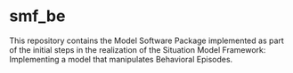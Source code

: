 # smf_be
This repository contains the Model Software Package implemented as part of the initial steps in the realization of the Situation Model Framework: Implementing a model that manipulates Behavioral Episodes.
